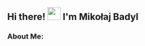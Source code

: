 <h2>
  Hi there! 
  <img src="https://media.giphy.com/media/hvRJCLFzcasrR4ia7z/giphy.gif" width="30px"/>
  I'm Mikołaj Badyl
</h2>
<h3>About Me:</h3>
